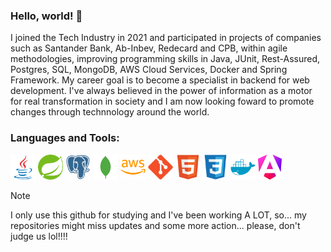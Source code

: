 ### Hello, world! 👋
I joined the Tech Industry in 2021 and participated in projects of companies such as Santander Bank, Ab-Inbev, Redecard and CPB, within agile methodologies, improving programming skills in Java, JUnit, Rest-Assured, Postgres, SQL, MongoDB, AWS Cloud Services, Docker and Spring Framework. 
My career goal is to become a specialist in backend for web development.
I've always believed in the power of information as a motor for real transformation in society and I am now looking foward to promote changes through technnology around the world.

<h3 align="left">Languages and Tools:</h3>
<p align="left"> 
<img src="https://github.com/devicons/devicon/blob/master/icons/java/java-original.svg" alt="java" width="40" height="40"/>
<img src="https://github.com/devicons/devicon/blob/master/icons/spring/spring-original.svg" alt="spring" width="40" height="40"/>
<img src="https://github.com/devicons/devicon/blob/master/icons/postgresql/postgresql-plain.svg" alt="postgresql" width="40" height="40"/>
<img src="https://github.com/devicons/devicon/blob/master/icons/mongodb/mongodb-plain.svg" alt="mongodb" width="40" height="40"/>
<img src="https://github.com/devicons/devicon/blob/master/icons/amazonwebservices/amazonwebservices-plain-wordmark.svg" alt="aws" width="40" height="40"/>
<img src="https://github.com/devicons/devicon/blob/master/icons/git/git-original.svg" alt="git" width="40" height="40"/>
<img src="https://github.com/devicons/devicon/blob/master/icons/html5/html5-original.svg" alt="html" width="40" height="40"/>
<img src="https://github.com/devicons/devicon/blob/master/icons/css3/css3-original.svg" alt="css" width="40" height="40"/>
<img src="https://github.com/devicons/devicon/blob/master/icons/docker/docker-plain.svg" alt="docker" width="40" height="40"/>
<img src="https://github.com/devicons/devicon/blob/master/icons/angular/angular-original.svg" alt="angular" width="40" height="40"/>
</p>

> [!NOTE]
> I only use this github for studying and I've been working A LOT, so... my repositories might miss updates and some more action... please, don't judge us lol!!!!
